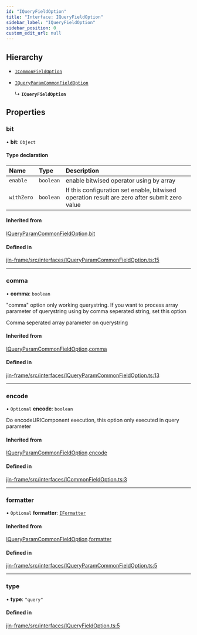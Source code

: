 ```yaml
---
id: "IQueryFieldOption"
title: "Interface: IQueryFieldOption"
sidebar_label: "IQueryFieldOption"
sidebar_position: 0
custom_edit_url: null
---
```


## Hierarchy

- [`ICommonFieldOption`](ICommonFieldOption.md)

- [`IQueryParamCommonFieldOption`](IQueryParamCommonFieldOption.md)

  ↳ **`IQueryFieldOption`**

## Properties

### bit

• **bit**: `Object`

#### Type declaration

| Name | Type | Description |
| :------ | :------ | :------ |
| `enable` | `boolean` | enable bitwised operator using by array |
| `withZero` | `boolean` | If this configuration set enable, bitwised operation result are zero after submit zero value |

#### Inherited from

[IQueryParamCommonFieldOption](IQueryParamCommonFieldOption.md).[bit](IQueryParamCommonFieldOption.md#bit)

#### Defined in

[jin-frame/src/interfaces/IQueryParamCommonFieldOption.ts:15](https://github.com/imjuni/jin-frame/blob/8c406fc/src/interfaces/IQueryParamCommonFieldOption.ts#L15)

___

### comma

• **comma**: `boolean`

"comma" option only working querystring. If you want to process array parameter of querystring
using by comma seperated string, set this option

Comma seperated array parameter on querystring

#### Inherited from

[IQueryParamCommonFieldOption](IQueryParamCommonFieldOption.md).[comma](IQueryParamCommonFieldOption.md#comma)

#### Defined in

[jin-frame/src/interfaces/IQueryParamCommonFieldOption.ts:13](https://github.com/imjuni/jin-frame/blob/8c406fc/src/interfaces/IQueryParamCommonFieldOption.ts#L13)

___

### encode

• `Optional` **encode**: `boolean`

Do encodeURIComponent execution, this option only executed in query parameter

#### Inherited from

[IQueryParamCommonFieldOption](IQueryParamCommonFieldOption.md).[encode](IQueryParamCommonFieldOption.md#encode)

#### Defined in

[jin-frame/src/interfaces/ICommonFieldOption.ts:3](https://github.com/imjuni/jin-frame/blob/8c406fc/src/interfaces/ICommonFieldOption.ts#L3)

___

### formatter

• `Optional` **formatter**: [`IFormatter`](IFormatter.md)

#### Inherited from

[IQueryParamCommonFieldOption](IQueryParamCommonFieldOption.md).[formatter](IQueryParamCommonFieldOption.md#formatter)

#### Defined in

[jin-frame/src/interfaces/IQueryParamCommonFieldOption.ts:5](https://github.com/imjuni/jin-frame/blob/8c406fc/src/interfaces/IQueryParamCommonFieldOption.ts#L5)

___

### type

• **type**: ``"query"``

#### Defined in

[jin-frame/src/interfaces/IQueryFieldOption.ts:5](https://github.com/imjuni/jin-frame/blob/8c406fc/src/interfaces/IQueryFieldOption.ts#L5)
